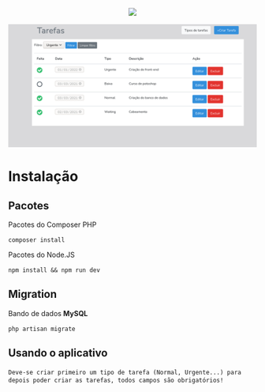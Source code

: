 <p align="center"><a href="https://laravel.com" target="_blank"><img src="https://raw.githubusercontent.com/laravel/art/master/logo-lockup/5%20SVG/2%20CMYK/1%20Full%20Color/laravel-logolockup-cmyk-red.svg" width="400"></a></p>

<p align="center"><img src="https://github.com/dumondmd/list_todo_laravel_vue/blob/main/todolist.png" ></p>


# Instalação

## Pacotes

Pacotes do Composer PHP

```
composer install
```

Pacotes do Node.JS

```
npm install && npm run dev
```

## Migration

Bando de dados **MySQL**

```
php artisan migrate
```

## Usando o aplicativo

```
Deve-se criar primeiro um tipo de tarefa (Normal, Urgente...) para depois poder criar as tarefas, todos campos são obrigatórios!
```

